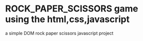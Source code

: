 # ROCK_PAPER_SCISSORS game using the html,css,javascript
a simple DOM rock paper scissors javascript project

